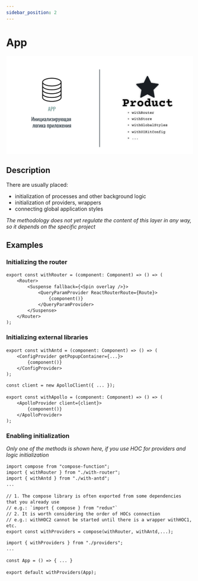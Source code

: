 ```yaml
---
sidebar_position: 2
---
```


# App

![app-themed-bordered](/img/layers/app.png)

## Description

There are usually placed:

- initialization of processes and other background logic
- initialization of providers, wrappers
- connecting global application styles

*The methodology does not yet regulate the content of this layer in any way, so it depends on the specific project*

## Examples

### Initializing the router

```tsx title=app/providers/withRouter.tsx
export const withRouter = (component: Component) => () => (
    <Router>
        <Suspense fallback={<Spin overlay />}>
            <QueryParamProvider ReactRouterRoute={Route}>
                {component()}
            </QueryParamProvider>
        </Suspense>
    </Router>
);
```

### Initializing external libraries

```tsx title=app/providers/withAntd.tsx
export const withAntd = (component: Component) => () => (
    <ConfigProvider getPopupContainer={...}>
        {component()}
    </ConfigProvider>
);
```

```tsx title=app/providers/withApollo.tsx
const client = new ApolloClient({ ... });

export const withApollo = (component: Component) => () => (
    <ApolloProvider client={client}>
        {component()}
    </ApolloProvider>
);
```

### Enabling initialization

*Only one of the methods is shown here, if you use HOC for providers and logic initialization*

```tsx title=app/providers/index.ts
import compose from "compose-function";
import { withRouter } from "./with-router";
import { withAntd } from "./with-antd";
...

// 1. The compose library is often exported from some dependencies that you already use
// e.g.: `import { compose } from "redux"`
// 2. It is worth considering the order of HOCs connection
// e.g.: withHOC2 cannot be started until there is a wrapper withHOC1, etc.
export const withProviders = compose(withRouter, withAntd,...);
```

```tsx title=app/index.tsx
import { withProviders } from "./providers";
...

const App = () => { ... }

export default withProviders(App);
```
